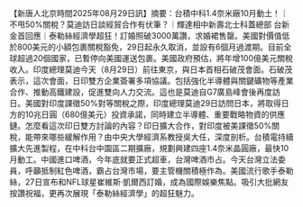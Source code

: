 【新唐人北京時間2025年08月29日訊】摘要：台積中科1.4奈米廠10月動土！｜不甩50%關稅？莫迪訪日談經貿合作有伏筆？｜輝達相中新壽北士科蓋總部 台新金首回應｜泰勒絲經濟學超狂！訂婚照破3000萬讚，求婚裙售罄。美國對價值低於800美元的小額包裹關稅豁免，29日起永久取消，並設有6個月過渡期。目前全球超過20個國家，已暫停向美國運送包裹。美國政府預估，將年增100億美元關稅收入。印度總理莫迪今天（8月29日）前往東京，與日本首相石破茂會面。石破茂表示，這次會面，日印雙方企業簽署多項協議。包括強化半導體與關鍵礦物等產業合作、推動高鐵建設，促進雙向人力交流。這也是莫迪自G7廣島峰會後再度訪日。美國對印度課徵50%對等關稅之際，印度總理莫迪29日訪問日本，將取得日方的10兆日圓（680億美元）投資承諾，同時建立半導體、重要戰略物資的供應鏈。怎麼看這次印日雙方討論的內容？印日擴大合作，對印度被美課徵50%關稅，能帶來哪些緩解作用？由中央大學經濟系教授吳大任，深度剖析。台積電持續擴大先進製程，在中科台中園區二期擴廠，規劃興建四座1.4奈米晶圓廠，最快10月動工。中國進口啤酒，今年底就要正式超車，台灣啤酒市占。今天台灣立法委員，呼籲抵制紅色啤酒，霸占台灣市場，要主管機關積極作為。美國流行歌手泰勒絲，27日宣布和NFL球星崔維斯‧凱爾西訂婚，成為國際娛樂焦點。吸引大批網友按讚祝福，更再次展現「泰勒絲經濟學」的超狂魅力。